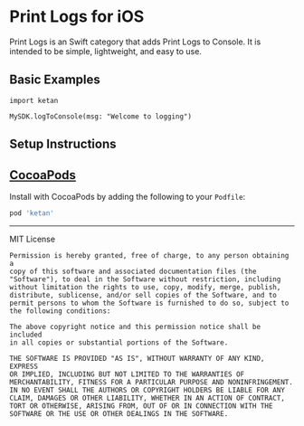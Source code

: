 Print Logs for iOS
=============

Print Logs is an Swift category that adds Print Logs to Console. It is intended to be simple, lightweight, and easy to use.


Basic Examples
---------
```
import ketan

MySDK.logToConsole(msg: "Welcome to logging")

```
    

Setup Instructions
------------------

[CocoaPods](http://cocoapods.org)
------------------

Install with CocoaPods by adding the following to your `Podfile`:
```ruby
pod 'ketan'
```
------------------

MIT License



    Permission is hereby granted, free of charge, to any person obtaining a
    copy of this software and associated documentation files (the
    "Software"), to deal in the Software without restriction, including
    without limitation the rights to use, copy, modify, merge, publish,
    distribute, sublicense, and/or sell copies of the Software, and to
    permit persons to whom the Software is furnished to do so, subject to
    the following conditions:

    The above copyright notice and this permission notice shall be included
    in all copies or substantial portions of the Software.

    THE SOFTWARE IS PROVIDED "AS IS", WITHOUT WARRANTY OF ANY KIND, EXPRESS
    OR IMPLIED, INCLUDING BUT NOT LIMITED TO THE WARRANTIES OF
    MERCHANTABILITY, FITNESS FOR A PARTICULAR PURPOSE AND NONINFRINGEMENT.
    IN NO EVENT SHALL THE AUTHORS OR COPYRIGHT HOLDERS BE LIABLE FOR ANY
    CLAIM, DAMAGES OR OTHER LIABILITY, WHETHER IN AN ACTION OF CONTRACT,
    TORT OR OTHERWISE, ARISING FROM, OUT OF OR IN CONNECTION WITH THE
    SOFTWARE OR THE USE OR OTHER DEALINGS IN THE SOFTWARE.
